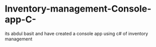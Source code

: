 # Inventory-management-Console-app-C-
its abdul basit and have created a console app using c# of inventory management
